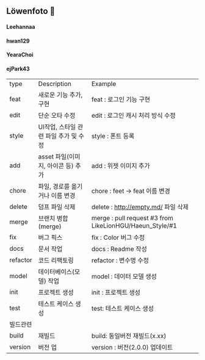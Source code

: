 ## Löwenfoto 🦁

#### Leehannaa

#### hwan129

#### YearaChoi

#### ejPark43

|          |                                       |                                                         |
| -------- | ------------------------------------- | ------------------------------------------------------- |
| type     | Description                           | Example                                                 |
| feat     | 새로운 기능 추가, 구현                | feat : 로그인 기능 구현                                 |
| edit     | 단순 오타 수정                        | edit : 로그인 캐시 처리 방식 수정                       |
| style    | UI작업, 스타일 관련 파일 추가 및 수정 | style : 폰트 등록                                       |
| add      | asset 파일(이미지, 아이콘 등) 추가    | add : 위젯 이미지 추가                                  |
| chore    | 파일, 경로를 옮기거나 이름 변경       | chore : feet -> feat 이름 변경                          |
| delete   | 덤프 파일 삭제                        | delete : http://empty.md/ 파일 삭제                     |
| merge    | 브랜치 병합(merge)                    | merge : pull request #3 from LikeLionHGU/Haeun_Style/#1 |
| fix      | 버그 픽스                             | fix : Color 버그 수정                                   |
| docs     | 문서 작업                             | docs : Readme 작성                                      |
| refactor | 코드 리팩토링                         | refactor : 변수명 수정                                  |
| model    | 데이터베이스(모델) 작업               | model : 데이터 모델 생성                                |
| init     | 프로젝트 생성                         | init : 프로젝트 생성                                    |
| test     | 테스트 케이스 생성                    | test: 테스트 케이스 생성                                |
| 빌드관련 |                                       |                                                         |
| build    | 재빌드                                | build: 동일버전 재빌드(x.xx)                            |
| version  | 버전 업                               | version : 버전(2.0.0) 업데이트                          |
